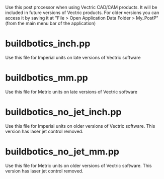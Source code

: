 Use this post processor when using Vectric CAD/CAM products. It will be included in future versions of Vectric products. For older versions you can access it by saving it at "File > Open Application Data Folder > My_PostP"
(from the main menu bar of the application)

# buildbotics_inch.pp
Use this file for Imperial units on late versions of Vectric software
# buildbotics_mm.pp
Use this file for Metric units on late versions of Vectric software
# buildbotics_no_jet_inch.pp
Use this file for Imperial units on older versions of Vectric software. This version has laser jet control removed.
# buildbotics_no_jet_mm.pp
Use this file for Metric units on older versions of Vectric software. This version has laser jet control removed.
